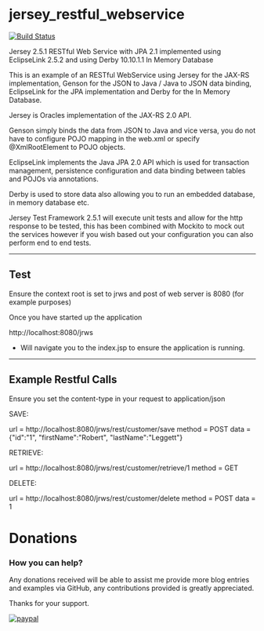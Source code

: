 jersey_restful_webservice
=========================

[![Build Status](https://travis-ci.org/Rob-Leggett/jersey_restful_webservice.svg?branch=master)](https://travis-ci.org/Rob-Leggett/jersey_restful_webservice)

Jersey 2.5.1 RESTful Web Service with JPA 2.1 implemented using EclipseLink 2.5.2 and using Derby 10.10.1.1 In Memory Database

This is an example of an RESTful WebService using Jersey for the JAX-RS implementation, Genson for the JSON to Java / Java to JSON data binding, EclipseLink for the JPA implementation and Derby for the In Memory Database.

Jersey is Oracles implementation of the JAX-RS 2.0 API.

Genson simply binds the data from JSON to Java and vice versa, you do not have to configure POJO mapping in the web.xml or specify @XmlRootElement to POJO objects.

EclipseLink implements the Java JPA 2.0 API which is used for transaction management, persistence configuration and data binding between tables and POJOs via annotations.

Derby is used to store data also allowing you to run an embedded database, in memory database etc.

Jersey Test Framework 2.5.1 will execute unit tests and allow for the http response to be tested, this has been combined with Mockito to mock out the services however if you wish based out your configuration you can also perform end to end tests.

-------------------------
Test
-------------------------

Ensure the context root is set to jrws and post of web server is 8080 (for example purposes)


Once you have started up the application

http://localhost:8080/jrws
- Will navigate you to the index.jsp to ensure the application is running.

----------------------
Example Restful Calls
----------------------

Ensure you set the content-type in your request to application/json

SAVE:

url = http://localhost:8080/jrws/rest/customer/save
method = POST
data = {"id":"1", "firstName":"Robert", "lastName":"Leggett"}

RETRIEVE:

url = http://localhost:8080/jrws/rest/customer/retrieve/1
method = GET

DELETE:

url = http://localhost:8080/jrws/rest/customer/delete
method = POST
data = 1

Donations
====================

### How you can help?

Any donations received will be able to assist me provide more blog entries and examples via GitHub, any contributions provided is greatly appreciated.

Thanks for your support.

[![paypal](https://www.paypal.com/en_US/i/btn/btn_donateCC_LG.gif)](https://www.paypal.com/cgi-bin/webscr?cmd=_donations&business=EV2ZLZBABFJ34&lc=AU&item_name=Research%20%26%20Development&currency_code=AUD&bn=PP%2dDonationsBF%3abtn_donateCC_LG%2egif%3aNonHosted)
